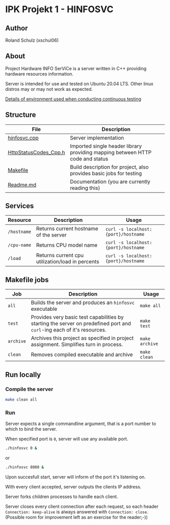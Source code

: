 # IPK Projekt 1 - HINFOSVC

## Author
Roland Schulz (xschul06)

## About
Project Hardware INFO SerViCe is a server written in C++ providing hardware resources information.

Server is intended for use and tested on Ubuntu 20.04 LTS. Other linux distros may or may not work as expected.

[Details of environment used when conducting continuous testing](https://github.com/actions/virtual-environments/blob/ubuntu20/20220213.1/images/linux/Ubuntu2004-Readme.md)

## Structure
| File                                             | Description                                                                   |
|--------------------------------------------------|-------------------------------------------------------------------------------|
| [hinfosvc.cpp](./hinfosvc.cpp)                   | Server implementation                                                         |
| [HttpStatusCodes_Cpp.h](./HttpStatusCodes_Cpp.h) | Imported single header library providing mapping between HTTP code and status |
| [Makefile](./Makefile)                           | Build description for project, also provides basic jobs for testing           |
| [Readme.md](./Readme.md)                         | Documentation (you are currently reading this)                                |

## Services
| Resource    | Description                                      | Usage                               |
|-------------|--------------------------------------------------|-------------------------------------|
| `/hostname` | Returns current hostname of the server           | `curl -s localhost:{port}/hostname` |
| `/cpu-name` | Returns CPU model name                           | `curl -s localhost:{port}/hostname` |
| `/load`     | Returns current cpu utilization/load in percents | `curl -s localhost:{port}/hostname` |

## Makefile jobs
| Job       | Description                                                                                                            | Usage          |
|-----------|------------------------------------------------------------------------------------------------------------------------|----------------|
| `all`     | Builds the server and produces an `hinfosvc` executable                                                                | `make all`     |
| `test`    | Provides very basic test capabilities by starting the server on predefined port and `curl`-ing each of it's resources. | `make test`    |
| `archive` | Archives this project as specified in project assignment. Simplifies turn in process.                                  | `make archive` |
| `clean`   | Removes compiled executable and archive                                                                                | `make clean`   |

## Run locally
### Compile the server
```bash
make clean all
```

### Run
Server expects a single commandline argument, that is a port number to which to bind the server.

When specified port is `0`, server will use any available port.
```bash
./hinfosvc 0 &
```

or
```bash
./hinfosvc 8080 &
```

Upon succesfull start, server will inform of the port it's listening on.

With every client accepted, server outputs the clients IP address.

Server forks children processes to handle each client.

Server closes every client connection after each request, so each header `Connection: keep-alive` is always answered with `Connection: close`. (Possible room for improvement left as an exercise for the reader;-))